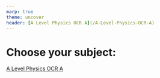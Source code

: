 ```yaml
---
marp: true
theme: uncover
header: [A Level Physics OCR A](/A-Level-Physics-OCR-A)
---
```


# Choose your subject:

[A Level Physics OCR A](/A-Level-Physics-OCR-A)
